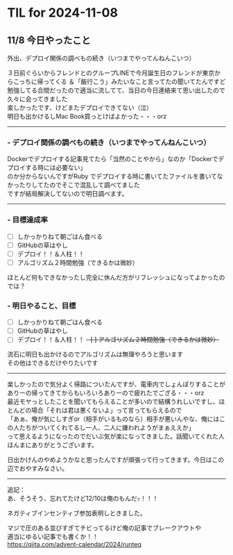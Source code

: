 # TIL for 2024-11-08
## 11/8 今日やったこと
外出、デプロイ関係の調べもの続き（いつまでやってんねんこいつ）<br>

３日前ぐらいからフレンドとのグループLINEで今月誕生日のフレンドが東京からこっちに帰ってくる
＆「飯行こう」みたいなこと言ってたの聞いてたんですど勉強してる合間だったので適当に流してて、当日の今日連絡来て思い出したので久々に会ってきました<br>
楽しかったです、けどまたデプロイできてない（泣）<br>
明日も出かけるしMac Book買っとけばよかった・・・orz<br>

---

### - デプロイ関係の調べもの続き（いつまでやってんねんこいつ）
Dockerでデプロイする記事見てたら「当然のことやから」なのか「Dockerでデプロイする時には必要ない」<br>
のか分からないんですがRuby でデプロイする時に書いてたファイルを書いてなかったりしてたのでそこで混乱して調べてました<br>
ですが結局解決してないので明日調べます。<br>

---

### -  目標達成率
- [ ] しかっかりねて朝ごはん食べる
- [ ] GitHubの草はやし
- [ ] デプロイ！！＆人柱！！
- [ ] アルゴリズム２時間勉強（できるかは微妙）

ほとんど何もできなかったし完全に休んだ方がリフレッシュになってよかったのでは？<br>

### - 明日やること、目標
- [ ] しかっかりねて朝ごはん食べる
- [ ] GitHubの草はやし
- [ ] デプロイ！！＆人柱！！
~~- [ ] アルゴリズム２時間勉強（できるかは微妙）~~<br>

流石に明日も出かけるのでアルゴリズムは無理やろうと思います<br>
その他はできるだけやりたいです<br>

---

楽しかったので気分よく帰路についたんですが、電車内でしょんぼりすることがありーの帰ってきてからもいろいろありーので疲れたでござる・・・orz<br>
最近モヤっとしたことを聞いてもらえることが多いので結構うれしいですし、ほとんどの場合「それは君は悪くないよ」って言ってもらえるので<br>
「あぁ、俺が気にしすぎor（相手がいるものなら）相手が悪いんやな、俺にはこの人たちがついてくれてるし一人、二人に嫌われようがまぁええか」<br>
って思えるようになったのでだいぶ気が楽になってきました。話聞いてくれた人ほんまにありがとうございます。<br>

日出かけんのやめようかなと思ったんですが頑張って行ってきます。今日はこの辺でおやすみなさい。<br>

---

追記：<br>
あ、そうそう、忘れてたけど12/10は俺のもんだｯ！！！<br>

ネガティブインセンティブ参加表明しときました。<br>

マジで圧のある並びすぎてチビってるけど俺の記事でブレークアウトや<br>
適当にゆるい記事でも書くか！！<br>
https://qiita.com/advent-calendar/2024/runteq<br>